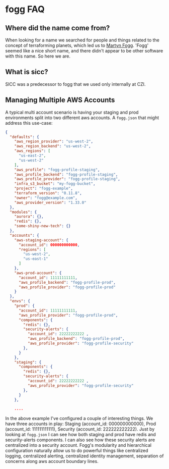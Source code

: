 # fogg FAQ

## Where did the name come from?

When looking for a name we searched for people and things related to the concept of terraforming planets, which led us to [Martyn Fogg](https://en.wikipedia.org/wiki/Martyn_J._Fogg). 'Fogg' seemed like a nice short name, and there didn't appear to be other software with this name. So here we are.

## What is sicc?

SICC was a predecessor to fogg that we used only internally at CZI.

## Managing Multiple AWS Accounts
A typical multi account scenario is having your staging and prod environments split into two different aws accounts.
A `fogg.json` that might address this use-case:
```json
{
  "defaults": {
    "aws_region_provider": "us-west-2",
    "aws_region_backend": "us-west-2",
    "aws_regions": [
      "us-east-2",
      "us-west-2"
    ],
    "aws_profile": "fogg-profile-staging",
    "aws_profile_backend": "fogg-profile-staging",
    "aws_profile_provider": "fogg-profile-staging",
    "infra_s3_bucket": "my-fogg-bucket",
    "project": "fogg-example",
    "terraform_version": "0.11.8",
    "owner": "fogg@example.com",
    "aws_provider_version": "1.33.0"
  },
  "modules": {
    "aurora": {},
    "redis": {},
    "some-shiny-new-tech": {}
  },
  "accounts": {
    "aws-staging-account": {
      "account_id": 000000000000,
      "regions": [
        "us-west-2",
        "us-east-1"
      ]
    },
    "aws-prod-account": {
      "account_id": 11111111111,
      "aws_profile_backend": "fogg-profile-prod",
      "aws_profile_provider": "fogg-profile-prod"
    }
  },
  "envs": {
    "prod": {
      "account_id": 11111111111,
      "aws_profile_provider": "fogg-profile-prod",
      "components": {
        "redis": {},
        "security-alerts": {
          "account_id": 22222222222 ,
          "aws_profile_backend": "fogg-profile-prod",
          "aws_profile_provider": "fogg-profile-security"
        },
      }
    },
    "staging": {
      "components": {
        "redis": {},
        "security-alerts": {
          "account_id": 22222222222 ,
          "aws_profile_provider": "fogg-profile-security"
        },
      }
    },

    ....
```
In the above example I've configured a couple of interesting things. We have three accounts in play: Staging (account_id: 000000000000), Prod (account_id: 111111111111), Security (account_id: 222222222222). Just by looking at `fogg.json` I can see how both staging and prod have redis and security-alerts components. I can also see how these security alerts are centralized into a security account. Fogg's modularity and hierarchical configuration naturally allow us to do powerful things like centralized logging, centralized alerting, centralized identity management, separation of concerns along aws account boundary lines.

